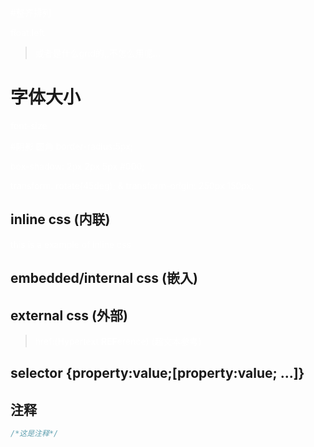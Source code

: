 #整齐排列

float:left
> 或者是什么grid的,,不怎么用呢...

# 字体大小
font-size

#阴影  圆角
border-radius:5px;

box-shadow: 2px 2px 5px #000;

transform: rotate(45deg); & transform-origin: 250px 150px;




## inline css     (内联)

<p style="color:white">this is a example of inline css</p>

## embedded/internal css    (嵌入)

<style>p{color:white;}</style>



## external css    (外部)

<link rel="stylesheet" href="example.css">

> href:(**H**ypertext **REF**erence) (超文本参考)



## selector {property:value;[property:value; ...]}



## 注释

```css
/*这是注释*/
```











